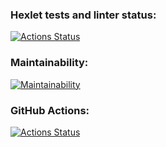 ### Hexlet tests and linter status:
[![Actions Status](https://github.com/maxtiish/java-project-72/actions/workflows/hexlet-check.yml/badge.svg)](https://github.com/maxtiish/java-project-72/actions)
### Maintainability:
[![Maintainability](https://api.codeclimate.com/v1/badges/5db4713cb5c5014898c5/maintainability)](https://codeclimate.com/github/maxtiish/java-project-72/maintainability)
### GitHub Actions:
[![Actions Status](https://github.com/maxtiish/java-project-78/actions/workflows/hexlet-check.yml/badge.svg)](https://github.com/maxtiish/java-project-72/actions)
